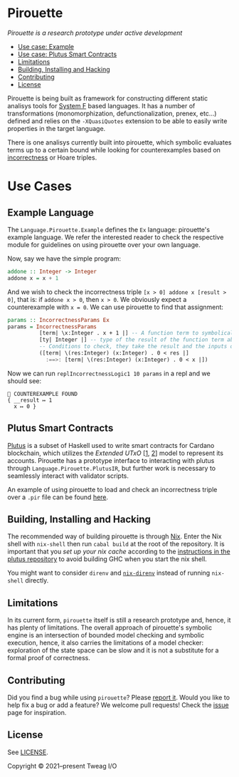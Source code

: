 # Pirouette

_Pirouette is a research prototype under active development_

* [Use case: Example](#example-language)
* [Use case: Plutus Smart Contracts](#plutus-smart-contracts)
* [Limitations](#limitations)
* [Building, Installing and Hacking](#building-installing-and-hacking)
* [Contributing](#contributing)
* [License](#license)

Pirouette is being built as framework for constructing different static
analisys tools for [System F][systemf] based languages. It has a number of
transformations (monomorphization, defunctionalization, prenex, etc...) defined
and relies on the `-XQuasiQuotes` extension to be able to easily write
properties in the target language.

There is one analisys currently built into pirouette, which symbolic evaluates terms up to
a certain bound while looking for counterexamples based on [incorrectness][incorrectness]
or Hoare triples.

[systemf]: https://en.wikipedia.org/wiki/System_F
[incorrectness]: https://dl.acm.org/doi/pdf/10.1145/3371078
[tweag-blogpost]: TODO

# Use Cases

## Example Language

The `Language.Pirouette.Example` defines the `Ex` language: pirouette's example language.
We refer the interested reader to check the respective module for guidelines on using pirouette over
your own language.

Now, say we have the simple program:

```haskell
addone :: Integer -> Integer
addone x = x + 1
```

And we wish to check the incorrectness triple `[x > 0] addone x [result > 0]`, that
is: if `addone x > 0`, then `x > 0`. We obviously expect a counterexample with `x = 0`.
We can use pirouette to find that assignment:

```haskell
params :: IncorrectnessParams Ex
params = IncorrectnessParams
          [term| \x:Integer . x + 1 |] -- A function term to symbolically evaluate
          [ty| Integer |] -- type of the result of the function term above
          -- Conditions to check, they take the result and the inputs of the function term 
          ([term| \(res:Integer) (x:Integer) . 0 < res |]
            :==>: [term| \(res:Integer) (x:Integer) . 0 < x |])
```

Now we can run `replIncorrectnessLogic1 10 params` in a repl and we should see:
```
💸 COUNTEREXAMPLE FOUND
{ __result ↦ 1
  x ↦ 0 }
```

## Plutus Smart Contracts

[Plutus] is a subset of Haskell used to
write smart contracts for Cardano blockchain, which utilizes the _Extended UTxO_
[[1](https://iohk.io/en/research/library/papers/the-extended-utxo-model/),
[2](https://iohk.io/en/research/library/papers/native-custom-tokens-in-the-extended-utxo-model/)]
model to represent its accounts. Pirouette has a prototype interface to interacting with
plutus through `Language.Pirouette.PlutusIR`, but further work is necessary to
seamlessly interact with validator scripts.

An example of using pirouette to load and check an incorrectness triple over a `.pir` file
can be found [here](tests/unit/Language/Pirouette/PlutusIR/SymEvalSpec.hs).

## Building, Installing and Hacking

The recommended way of building pirouette is through [Nix](https://nixos.org/guides/install-nix.html).
Enter the Nix shell with `nix-shell` then run `cabal build` at the
root of the repository. It is important that you *set up your nix cache* according to the
[instructions in the plutus repository](https://github.com/input-output-hk/plutus#iohk-binary-cache)
to avoid building GHC when you start the nix shell.

You might want to consider `direnv` and [`nix-direnv`](https://github.com/nix-community/nix-direnv)
instead of running `nix-shell` directly.

## Limitations

In its current form, `pirouette` itself is still a research prototype
and, hence, it has plenty of limitations. The overall approach of pirouette's
symbolic engine is an intersection of bounded model checking and symbolic execution, hence,
it also carries the limitations of a model checker: exploration of the state space can be slow
and it is not a substitute for a formal
proof of correctness.

## Contributing

Did you find a bug while using `pirouette`? Please [report it](https://github.com/tweag/pirouette/issues/new?assignees=&labels=type%3A+bug&template=bug_report.md). Would you like to help fix a bug or add a feature?
We welcome pull requests! Check the [issue](https://github.com/tweag/pirouette/issues) page for inspiration.

## License

See [LICENSE](LICENSE).

Copyright © 2021–present Tweag I/O

[Plutus]: https://plutus.readthedocs.io/en/latest/
